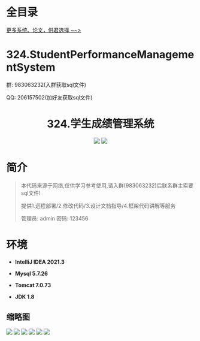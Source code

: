 # 全目录

[更多系统、论文，供君选择 ~~>](https://www.bitwise.net.cn)

# 324.StudentPerformanceManagementSystem

<p>群: 983063232(入群获取sql文件)</p>
<p>QQ: 206157502(加好友获取sql文件)</p>

<p><h1 align="center">324.学生成绩管理系统</h1></p>


<p align="center">
	<img src="https://img.shields.io/badge/jdk-1.8-orange.svg"/>
    <img src="https://img.shields.io/badge/Swing-5.x-lightgrey.svg"/>
</p>

# 简介

> 本代码来源于网络,仅供学习参考使用,请入群(983063232)后联系群主索要sql文件!
>
> 提供1.远程部署/2.修改代码/3.设计文档指导/4.框架代码讲解等服务
>
> 管理员: admin   密码: 123456
>

# 环境

- <b>IntelliJ IDEA 2021.3</b>

- <b>Mysql 5.7.26</b>

- <b>Tomcat 7.0.73</b>

- <b>JDK 1.8</b>




## 缩略图

![](https://bitwise.oss-cn-heyuan.aliyuncs.com/2024/9/10/5c120b0a-e1c5-4dbd-b291-f50079158516.png)
![](https://bitwise.oss-cn-heyuan.aliyuncs.com/2024/9/10/1503a7ca-fa08-4756-86f2-5f2e25097208.png)
![](https://bitwise.oss-cn-heyuan.aliyuncs.com/2024/9/10/e3b887fa-10bf-418b-8a25-3673f8b29ca7.png)
![](https://bitwise.oss-cn-heyuan.aliyuncs.com/2024/9/10/81c8d7a3-5b0e-46fc-9bf0-2dd2934c08a5.png)
![](https://bitwise.oss-cn-heyuan.aliyuncs.com/2024/9/10/f42a130f-b2a9-4d13-8e86-d0c541ae7b49.png)
![](https://bitwise.oss-cn-heyuan.aliyuncs.com/2024/9/10/5bcd1f78-f0d6-4c68-b2d6-d3b651f32c2a.png)




